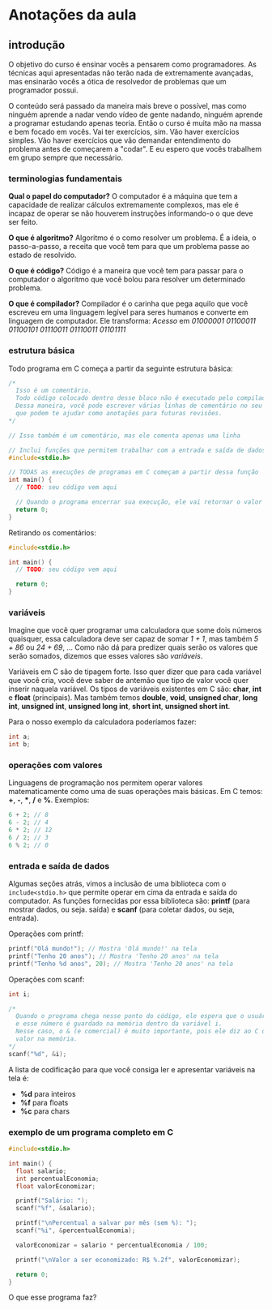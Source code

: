 # Anotações da aula

## introdução

O objetivo do curso é ensinar vocês a pensarem como programadores. As técnicas aqui apresentadas não terão nada de extremamente avançadas, mas ensinarão vocês a ótica de resolvedor de problemas que um programador possui.

O conteúdo será passado da maneira mais breve o possível, mas como ninguém aprende a nadar vendo vídeo de gente nadando, ninguém aprende a programar estudando apenas teoria. Então o curso é muita mão na massa e bem focado em vocês. Vai ter exercícios, sim. Vão haver exercícios simples. Vão haver exercícios que vão demandar entendimento do problema antes de começarem a "codar". E eu espero que vocês trabalhem em grupo sempre que necessário.

### terminologias fundamentais

**Qual o papel do computador?**
O computador é a máquina que tem a capacidade de realizar cálculos extremamente complexos, mas ele é incapaz de operar se não houverem instruções informando-o o que deve ser feito.

**O que é algoritmo?**
Algoritmo é o como resolver um problema. É a ideia, o passo-a-passo, a receita que você tem para que um problema passe ao estado de resolvido.

**O que é código?**
Código é a maneira que você tem para passar para o computador o algoritmo que você bolou para resolver um determinado problema.

**O que é compilador?**
Compilador é o carinha que pega aquilo que você escreveu em uma linguagem legível para seres humanos e converte em linguagem de computador. Ele transforma:
_Acesso_ em _01000001 01100011 01100101 01110011 01110011 01101111_

### estrutura básica

Todo programa em C começa a partir da seguinte estrutura básica:

```c
/*
  Isso é um comentário.
  Todo código colocado dentro desse bloco não é executado pelo compilador.
  Dessa maneira, você pode escrever várias linhas de comentário no seu código
  que podem te ajudar como anotações para futuras revisões.
*/

// Isso também é um comentário, mas ele comenta apenas uma linha

// Inclui funções que permitem trabalhar com a entrada e saída de dados. Geralmente, teclado e monitor.
#include<stdio.h>

// TODAS as execuções de programas em C começam a partir dessa função
int main() {
  // TODO: seu código vem aqui

  // Quando o programa encerrar sua execução, ele vai retornar o valor 0. Isso é apenas um padrão geral.
  return 0;
}
```

Retirando os comentários:

```c
#include<stdio.h>

int main() {
  // TODO: seu código vem aqui

  return 0;
}
```

### variáveis

Imagine que você quer programar uma calculadora que some dois números quaisquer, essa calculadora deve ser capaz de somar _1 + 1_, mas também _5 + 86_ ou _24 + 69_, ... Como não dá para predizer quais serão os valores que serão somados, dizemos que esses valores são _variáveis_.

Variáveis em C são de tipagem forte. Isso quer dizer que para cada variável que você cria, você deve saber de antemão que tipo de valor você quer inserir naquela variável. Os tipos de variáveis existentes em C são: **char**, **int** e **float** (principais). Mas também temos **double**, **void**, **unsigned char**, **long int**, **unsigned int**, **unsigned long int**, **short int**, **unsigned short int**.

Para o nosso exemplo da calculadora poderíamos fazer:

```c
int a;
int b;
```

### operações com valores

Linguagens de programação nos permitem operar valores matematicamente como uma de suas operações mais básicas. Em C temos: **+**, **-**, **\***, **/** e **%**. Exemplos:

```c
6 + 2; // 8
6 - 2; // 4
6 * 2; // 12
6 / 2; // 3
6 % 2; // 0
```

### entrada e saída de dados

Algumas seções atrás, vimos a inclusão de uma biblioteca com o `include<stdio.h>` que permite operar em cima da entrada e saída do computador. As funções fornecidas por essa biblioteca são: **printf** (para mostrar dados, ou seja. saída) e **scanf** (para coletar dados, ou seja, entrada).

Operações com printf:

```c
printf("Olá mundo!"); // Mostra 'Olá mundo!' na tela
printf("Tenho 20 anos"); // Mostra 'Tenho 20 anos' na tela
printf("Tenho %d anos", 20); // Mostra 'Tenho 20 anos' na tela
```

Operações com scanf:

```c
int i;

/*
  Quando o programa chega nesse ponto do código, ele espera que o usuário insira um número,
  e esse número é guardado na memória dentro da variável i.
  Nesse caso, o & (e comercial) é muito importante, pois ele diz ao C que é para guardar esse
  valor na memória.
*/
scanf("%d", &i);
```

A lista de codificação para que você consiga ler e apresentar variáveis na tela é:

- **%d** para inteiros
- **%f** para floats
- **%c** para chars

### exemplo de um programa completo em C

```c
#include<stdio.h>

int main() {
  float salario;
  int percentualEconomia;
  float valorEconomizar;

  printf("Salário: ");
  scanf("%f", &salario);

  printf("\nPercentual a salvar por mês (sem %): ");
  scanf("%i", &percentualEconomia);

  valorEconomizar = salario * percentualEconomia / 100;

  printf("\nValor a ser economizado: R$ %.2f", valorEconomizar);

  return 0;
}
```

O que esse programa faz?
